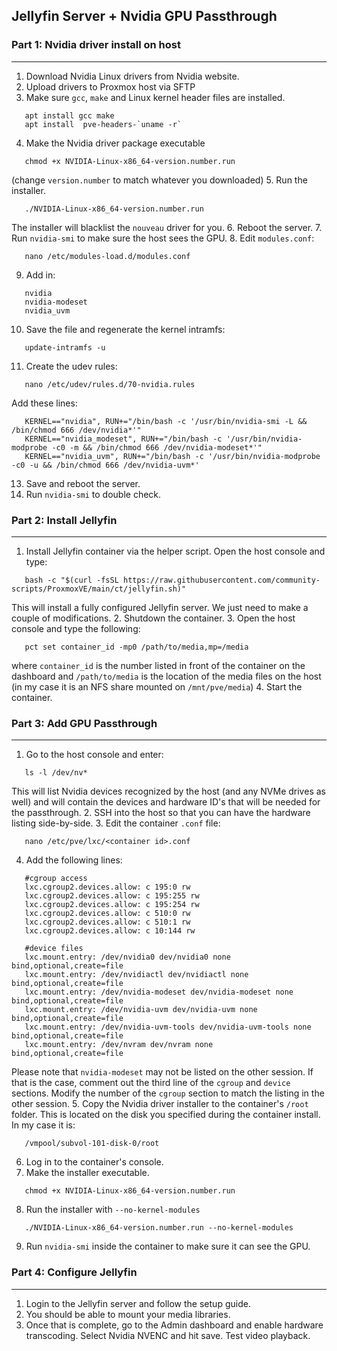 ## Jellyfin Server + Nvidia GPU Passthrough

### Part 1: Nvidia driver install on host
----------
1. Download Nvidia Linux drivers from Nvidia website.
2. Upload drivers to Proxmox host via SFTP
3. Make sure `gcc`, `make` and Linux kernel header files are installed.
```
   apt install gcc make
   apt install  pve-headers-`uname -r`
```
4. Make the Nvidia driver package executable
```
   chmod +x NVIDIA-Linux-x86_64-version.number.run
```
   (change `version.number` to match whatever you downloaded)
5. Run the installer.
```
   ./NVIDIA-Linux-x86_64-version.number.run
```
   The installer will blacklist the `nouveau` driver for you.
6. Reboot the server.
7. Run `nvidia-smi` to make sure the host sees the GPU.
8. Edit `modules.conf`:
```
   nano /etc/modules-load.d/modules.conf
```
9. Add in:
```
   nvidia
   nvidia-modeset
   nvidia_uvm
```
10. Save the file and regenerate the kernel intramfs:
```
   update-intramfs -u
```
11. Create the udev rules:
```
   nano /etc/udev/rules.d/70-nvidia.rules
```
   Add these lines:
```
   KERNEL=="nvidia", RUN+="/bin/bash -c '/usr/bin/nvidia-smi -L && /bin/chmod 666 /dev/nvidia*'"
   KERNEL=="nvidia_modeset", RUN+="/bin/bash -c '/usr/bin/nvidia-modprobe -c0 -m && /bin/chmod 666 /dev/nvidia-modeset*'"
   KERNEL=="nvidia_uvm", RUN+="/bin/bash -c '/usr/bin/nvidia-modprobe -c0 -u && /bin/chmod 666 /dev/nvidia-uvm*'
```
13. Save and reboot the server.
14. Run `nvidia-smi` to double check.

### Part 2: Install Jellyfin
----------
1. Install Jellyfin container via the helper script. Open the host console and type:
```
   bash -c "$(curl -fsSL https://raw.githubusercontent.com/community-scripts/ProxmoxVE/main/ct/jellyfin.sh)"
```
   This will install a fully configured Jellyfin server. We just need to make a couple of modifications.
2. Shutdown the container.
3. Open the host console and type the following:
```
   pct set container_id -mp0 /path/to/media,mp=/media
```
   where `container_id` is the number listed in front of the container on the dashboard
   and `/path/to/media` is the location of the media files on the host (in my case it is an NFS share mounted on `/mnt/pve/media`)
4. Start the container.

### Part 3: Add GPU Passthrough
----------
1. Go to the host console and enter:
```
   ls -l /dev/nv*
```
   This will list Nvidia devices recognized by the host (and any NVMe drives as well) and will contain the devices and hardware ID's that will be needed for the passthrough.
2. SSH into the host so that you can have the hardware listing side-by-side.
3. Edit the container `.conf` file:
```
   nano /etc/pve/lxc/<container id>.conf
```
4. Add the following lines:
```
   #cgroup access
   lxc.cgroup2.devices.allow: c 195:0 rw
   lxc.cgroup2.devices.allow: c 195:255 rw
   lxc.cgroup2.devices.allow: c 195:254 rw
   lxc.cgroup2.devices.allow: c 510:0 rw
   lxc.cgroup2.devices.allow: c 510:1 rw
   lxc.cgroup2.devices.allow: c 10:144 rw

   #device files   
   lxc.mount.entry: /dev/nvidia0 dev/nvidia0 none bind,optional,create=file
   lxc.mount.entry: /dev/nvidiactl dev/nvidiactl none bind,optional,create=file
   lxc.mount.entry: /dev/nvidia-modeset dev/nvidia-modeset none bind,optional,create=file
   lxc.mount.entry: /dev/nvidia-uvm dev/nvidia-uvm none bind,optional,create=file
   lxc.mount.entry: /dev/nvidia-uvm-tools dev/nvidia-uvm-tools none bind,optional,create=file
   lxc.mount.entry: /dev/nvram dev/nvram none bind,optional,create=file
```
   Please note that `nvidia-modeset` may not be listed on the other session. If that is the case, comment out the third line of the `cgroup` and `device` sections. Modify the number of the `cgroup` section to match the listing in the other session.
5. Copy the Nvidia driver installer to the container's `/root` folder. This is located on the disk you specified during the container install. In my case it is:
```   
   /vmpool/subvol-101-disk-0/root
```
6. Log in to the container's console.   
7. Make the installer executable.
```
   chmod +x NVIDIA-Linux-x86_64-version.number.run
```
8. Run the installer with `--no-kernel-modules`
```
   ./NVIDIA-Linux-x86_64-version.number.run --no-kernel-modules
```
9. Run `nvidia-smi` inside the container to make sure it can see the GPU.

### Part 4: Configure Jellyfin
----------
1. Login to the Jellyfin server and follow the setup guide.
2. You should be able to mount your media libraries.
3. Once that is complete, go to the Admin dashboard and enable hardware transcoding. Select Nvidia NVENC and hit save. Test video playback.
